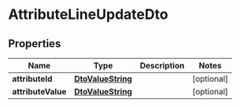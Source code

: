 
# AttributeLineUpdateDto

## Properties
Name | Type | Description | Notes
------------ | ------------- | ------------- | -------------
**attributeId** | [**DtoValueString**](DtoValueString.md) |  |  [optional]
**attributeValue** | [**DtoValueString**](DtoValueString.md) |  |  [optional]



